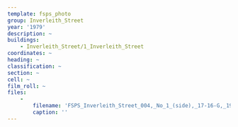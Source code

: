 ```yaml
---
template: fsps_photo
group: Inverleith_Street
year: '1979'
description: ~
buildings:
    - Inverleith_Street/1_Inverleith_Street
coordinates: ~
heading: ~
classification: ~
section: ~
cell: ~
film_roll: ~
files:
    -
        filename: 'FSPS_Inverleith_Street_004,_No_1_(side),_17-16-G,_1979.png'
        caption: ''
---
```

